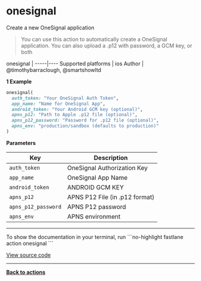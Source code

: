 # onesignal


Create a new OneSignal application




> You can use this action to automatically create a OneSignal application. You can also upload a .p12 with password, a GCM key, or both


onesignal |
-----|----
Supported platforms | ios
Author | @timothybarraclough, @smartshowltd



**1 Example**

```ruby
onesignal(
  auth_token: "Your OneSignal Auth Token",
  app_name: "Name for OneSignal App",
  android_token: "Your Android GCM key (optional)",
  apns_p12: "Path to Apple .p12 file (optional)",
  apns_p12_password: "Password for .p12 file (optional)",
  apns_env: "production/sandbox (defaults to production)"
)
```





**Parameters**

Key | Description
----|------------
  `auth_token` | OneSignal Authorization Key
  `app_name` | OneSignal App Name
  `android_token` | ANDROID GCM KEY
  `apns_p12` | APNS P12 File (in .p12 format)
  `apns_p12_password` | APNS P12 password
  `apns_env` | APNS environment




<hr />
To show the documentation in your terminal, run
```no-highlight
fastlane action onesignal
```

<a href="https://github.com/fastlane/fastlane/blob/master/fastlane/lib/fastlane/actions/onesignal.rb" target="_blank">View source code</a>

<hr />

<a href="/actions"><b>Back to actions</b></a>
